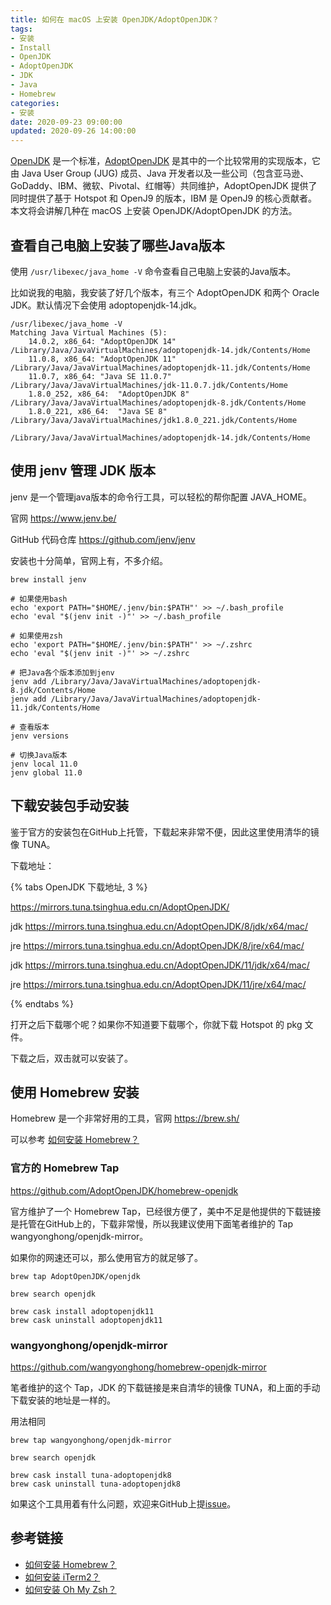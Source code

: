 ```yaml
---
title: 如何在 macOS 上安装 OpenJDK/AdoptOpenJDK？
tags:
- 安装
- Install
- OpenJDK
- AdoptOpenJDK
- JDK
- Java
- Homebrew
categories:
- 安装
date: 2020-09-23 09:00:00
updated: 2020-09-26 14:00:00
---
```


[OpenJDK](https://openjdk.java.net/) 是一个标准，[AdoptOpenJDK](https://adoptopenjdk.net/) 是其中的一个比较常用的实现版本，它由 Java User Group (JUG) 成员、Java 开发者以及一些公司（包含亚马逊、GoDaddy、IBM、微软、Pivotal、红帽等）共同维护，AdoptOpenJDK 提供了同时提供了基于 Hotspot 和 OpenJ9 的版本，IBM 是 OpenJ9 的核心贡献者。本文将会讲解几种在 macOS 上安装 OpenJDK/AdoptOpenJDK 的方法。

<!-- more -->

## 查看自己电脑上安装了哪些Java版本

使用 `/usr/libexec/java_home -V` 命令查看自己电脑上安装的Java版本。

比如说我的电脑，我安装了好几个版本，有三个 AdoptOpenJDK 和两个 Oracle JDK。默认情况下会使用 adoptopenjdk-14.jdk。

```shell
/usr/libexec/java_home -V
Matching Java Virtual Machines (5):
    14.0.2, x86_64:	"AdoptOpenJDK 14"	/Library/Java/JavaVirtualMachines/adoptopenjdk-14.jdk/Contents/Home
    11.0.8, x86_64:	"AdoptOpenJDK 11"	/Library/Java/JavaVirtualMachines/adoptopenjdk-11.jdk/Contents/Home
    11.0.7, x86_64:	"Java SE 11.0.7"	/Library/Java/JavaVirtualMachines/jdk-11.0.7.jdk/Contents/Home
    1.8.0_252, x86_64:	"AdoptOpenJDK 8"	/Library/Java/JavaVirtualMachines/adoptopenjdk-8.jdk/Contents/Home
    1.8.0_221, x86_64:	"Java SE 8"	/Library/Java/JavaVirtualMachines/jdk1.8.0_221.jdk/Contents/Home

/Library/Java/JavaVirtualMachines/adoptopenjdk-14.jdk/Contents/Home
```

## 使用 jenv 管理 JDK 版本

jenv 是一个管理java版本的命令行工具，可以轻松的帮你配置 JAVA_HOME。

官网 https://www.jenv.be/

GitHub 代码仓库 https://github.com/jenv/jenv

安装也十分简单，官网上有，不多介绍。

```shell
brew install jenv

# 如果使用bash
echo 'export PATH="$HOME/.jenv/bin:$PATH"' >> ~/.bash_profile
echo 'eval "$(jenv init -)"' >> ~/.bash_profile

# 如果使用zsh
echo 'export PATH="$HOME/.jenv/bin:$PATH"' >> ~/.zshrc
echo 'eval "$(jenv init -)"' >> ~/.zshrc

# 把Java各个版本添加到jenv
jenv add /Library/Java/JavaVirtualMachines/adoptopenjdk-8.jdk/Contents/Home
jenv add /Library/Java/JavaVirtualMachines/adoptopenjdk-11.jdk/Contents/Home

# 查看版本
jenv versions

# 切换Java版本
jenv local 11.0
jenv global 11.0
```


## 下载安装包手动安装

鉴于官方的安装包在GitHub上托管，下载起来非常不便，因此这里使用清华的镜像 TUNA。

下载地址：

{% tabs OpenJDK 下载地址, 3 %}
<!-- tab 全部 -->
https://mirrors.tuna.tsinghua.edu.cn/AdoptOpenJDK/
<!-- endtab -->

<!-- tab Java 8 -->
jdk https://mirrors.tuna.tsinghua.edu.cn/AdoptOpenJDK/8/jdk/x64/mac/

jre https://mirrors.tuna.tsinghua.edu.cn/AdoptOpenJDK/8/jre/x64/mac/
<!-- endtab -->

<!-- tab Java11 -->
jdk https://mirrors.tuna.tsinghua.edu.cn/AdoptOpenJDK/11/jdk/x64/mac/

jre https://mirrors.tuna.tsinghua.edu.cn/AdoptOpenJDK/11/jre/x64/mac/
<!-- endtab -->
{% endtabs %}

打开之后下载哪个呢？如果你不知道要下载哪个，你就下载 Hotspot 的 pkg 文件。

下载之后，双击就可以安装了。

## 使用 Homebrew 安装

Homebrew 是一个非常好用的工具，官网 https://brew.sh/

可以参考 [如何安装 Homebrew？](/install/install-homebrew/)

### 官方的 Homebrew Tap

https://github.com/AdoptOpenJDK/homebrew-openjdk

官方维护了一个 Homebrew Tap，已经很方便了，美中不足是他提供的下载链接是托管在GitHub上的，下载非常慢，所以我建议使用下面笔者维护的 Tap wangyonghong/openjdk-mirror。

如果你的网速还可以，那么使用官方的就足够了。

```shell
brew tap AdoptOpenJDK/openjdk

brew search openjdk

brew cask install adoptopenjdk11
brew cask uninstall adoptopenjdk11
```

### wangyonghong/openjdk-mirror

https://github.com/wangyonghong/homebrew-openjdk-mirror

笔者维护的这个 Tap，JDK 的下载链接是来自清华的镜像 TUNA，和上面的手动下载安装的地址是一样的。

用法相同

```shell
brew tap wangyonghong/openjdk-mirror

brew search openjdk

brew cask install tuna-adoptopenjdk8
brew cask uninstall tuna-adoptopenjdk8
```

如果这个工具用着有什么问题，欢迎来GitHub上提[issue](https://github.com/wangyonghong/homebrew-openjdk-mirror/issues)。

## 参考链接

- [如何安装 Homebrew？](/install/install-homebrew/)
- [如何安装 iTerm2？](/install/install-iterm2/)
- [如何安装 Oh My Zsh？](/install/install-oh-my-zsh/)
